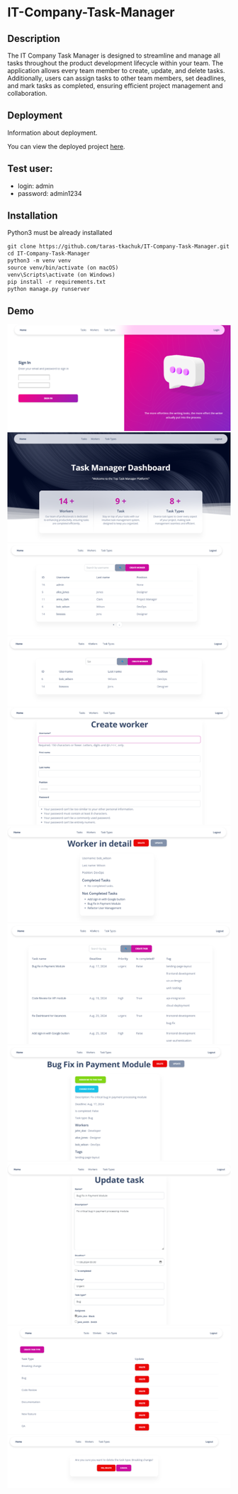 # IT-Company-Task-Manager

## Description

 The IT Company Task Manager is designed to streamline and manage all tasks throughout the product development lifecycle within your team. The application allows every team member to create, update, and delete tasks. Additionally, users can assign tasks to other team members, set deadlines, and mark tasks as completed, ensuring efficient project management and collaboration.

## Deployment

Information about deployment.

You can view the deployed project [here](#).

## Test user:

- login: admin
- password: admin1234

## Installation

Python3 must be already installated

```shell
git clone https://github.com/taras-tkachuk/IT-Company-Task-Manager.git
cd IT-Company-Task-Manager
python3 -m venv venv
source venv/bin/activate (on macOS)
venv\Scripts\activate (on Windows)
pip install -r requirements.txt
python manage.py runserver
```

## Demo

![img.png](website_pictures/img11.png)
![img.png](website_pictures/img.png)
![img_4.png](website_pictures/img_4.png)
![img_5.png](website_pictures/img_5.png)
![img_6.png](website_pictures/img_6.png)
![img_9.png](website_pictures/img_9.png)
![img_7.png](website_pictures/img_7.png)
![img_8.png](website_pictures/img_8.png)
![img_10.png](website_pictures/img_10.png)
![img_1.png](website_pictures/img_1.png)
![img_3.png](website_pictures/img_3.png)
